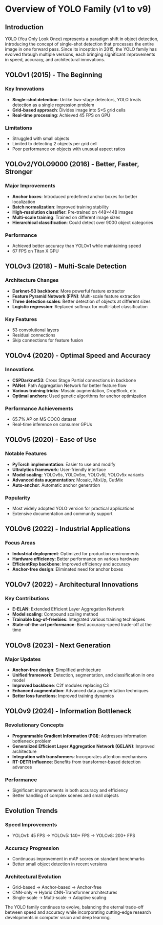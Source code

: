 # Overview of YOLO Family (v1 to v9)

## Introduction

YOLO (You Only Look Once) represents a paradigm shift in object detection, introducing the concept of single-shot detection that processes the entire image in one forward pass. Since its inception in 2015, the YOLO family has evolved through multiple versions, each bringing significant improvements in speed, accuracy, and architectural innovations.

## YOLOv1 (2015) - The Beginning

### Key Innovations
- **Single-shot detection**: Unlike two-stage detectors, YOLO treats detection as a single regression problem
- **Grid-based approach**: Divides image into S×S grid cells
- **Real-time processing**: Achieved 45 FPS on GPU

### Limitations
- Struggled with small objects
- Limited to detecting 2 objects per grid cell
- Poor performance on objects with unusual aspect ratios

## YOLOv2/YOLO9000 (2016) - Better, Faster, Stronger

### Major Improvements
- **Anchor boxes**: Introduced predefined anchor boxes for better localization
- **Batch normalization**: Improved training stability
- **High-resolution classifier**: Pre-trained on 448×448 images
- **Multi-scale training**: Trained on different image sizes
- **Hierarchical classification**: Could detect over 9000 object categories

### Performance
- Achieved better accuracy than YOLOv1 while maintaining speed
- 67 FPS on Titan X GPU

## YOLOv3 (2018) - Multi-Scale Detection

### Architecture Changes
- **Darknet-53 backbone**: More powerful feature extractor
- **Feature Pyramid Network (FPN)**: Multi-scale feature extraction
- **Three detection scales**: Better detection of objects at different sizes
- **Logistic regression**: Replaced softmax for multi-label classification

### Key Features
- 53 convolutional layers
- Residual connections
- Skip connections for feature fusion

## YOLOv4 (2020) - Optimal Speed and Accuracy

### Innovations
- **CSPDarknet53**: Cross Stage Partial connections in backbone
- **PANet**: Path Aggregation Network for better feature flow
- **Various training tricks**: Mosaic augmentation, DropBlock, etc.
- **Optimal anchors**: Used genetic algorithms for anchor optimization

### Performance Achievements
- 65.7% AP on MS COCO dataset
- Real-time inference on consumer GPUs

## YOLOv5 (2020) - Ease of Use

### Notable Features
- **PyTorch implementation**: Easier to use and modify
- **Ultralytics framework**: User-friendly interface
- **Model scaling**: YOLOv5s, YOLOv5m, YOLOv5l, YOLOv5x variants
- **Advanced data augmentation**: Mosaic, MixUp, CutMix
- **Auto-anchor**: Automatic anchor generation

### Popularity
- Most widely adopted YOLO version for practical applications
- Extensive documentation and community support

## YOLOv6 (2022) - Industrial Applications

### Focus Areas
- **Industrial deployment**: Optimized for production environments
- **Hardware efficiency**: Better performance on various hardware
- **EfficientRep backbone**: Improved efficiency and accuracy
- **Anchor-free design**: Eliminated need for anchor boxes

## YOLOv7 (2022) - Architectural Innovations

### Key Contributions
- **E-ELAN**: Extended Efficient Layer Aggregation Network
- **Model scaling**: Compound scaling method
- **Trainable bag-of-freebies**: Integrated various training techniques
- **State-of-the-art performance**: Best accuracy-speed trade-off at the time

## YOLOv8 (2023) - Next Generation

### Major Updates
- **Anchor-free design**: Simplified architecture
- **Unified framework**: Detection, segmentation, and classification in one model
- **Improved backbone**: C2f modules replacing C3
- **Enhanced augmentation**: Advanced data augmentation techniques
- **Better loss functions**: Improved training dynamics

## YOLOv9 (2024) - Information Bottleneck

### Revolutionary Concepts
- **Programmable Gradient Information (PGI)**: Addresses information bottleneck problem
- **Generalized Efficient Layer Aggregation Network (GELAN)**: Improved architecture
- **Integration with transformers**: Incorporates attention mechanisms
- **RT-DETR influence**: Benefits from transformer-based detection advances

### Performance
- Significant improvements in both accuracy and efficiency
- Better handling of complex scenes and small objects

## Evolution Trends

### Speed Improvements
- YOLOv1: 45 FPS → YOLOv5: 140+ FPS → YOLOv8: 200+ FPS

### Accuracy Progression
- Continuous improvement in mAP scores on standard benchmarks
- Better small object detection in recent versions

### Architectural Evolution
- Grid-based → Anchor-based → Anchor-free
- CNN-only → Hybrid CNN-Transformer architectures
- Single-scale → Multi-scale → Adaptive scaling

The YOLO family continues to evolve, balancing the eternal trade-off between speed and accuracy while incorporating cutting-edge research developments in computer vision and deep learning.
